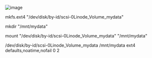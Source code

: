 ![image](https://user-images.githubusercontent.com/993459/130832740-840172f5-f7f6-42ba-a94f-b81de568c318.png)

mkfs.ext4 "/dev/disk/by-id/scsi-0Linode_Volume_mydata"

mkdir "/mnt/mydata"

mount "/dev/disk/by-id/scsi-0Linode_Volume_mydata" "/mnt/mydata"

/dev/disk/by-id/scsi-0Linode_Volume_mydata /mnt/mydata ext4 defaults,noatime,nofail 0 2
